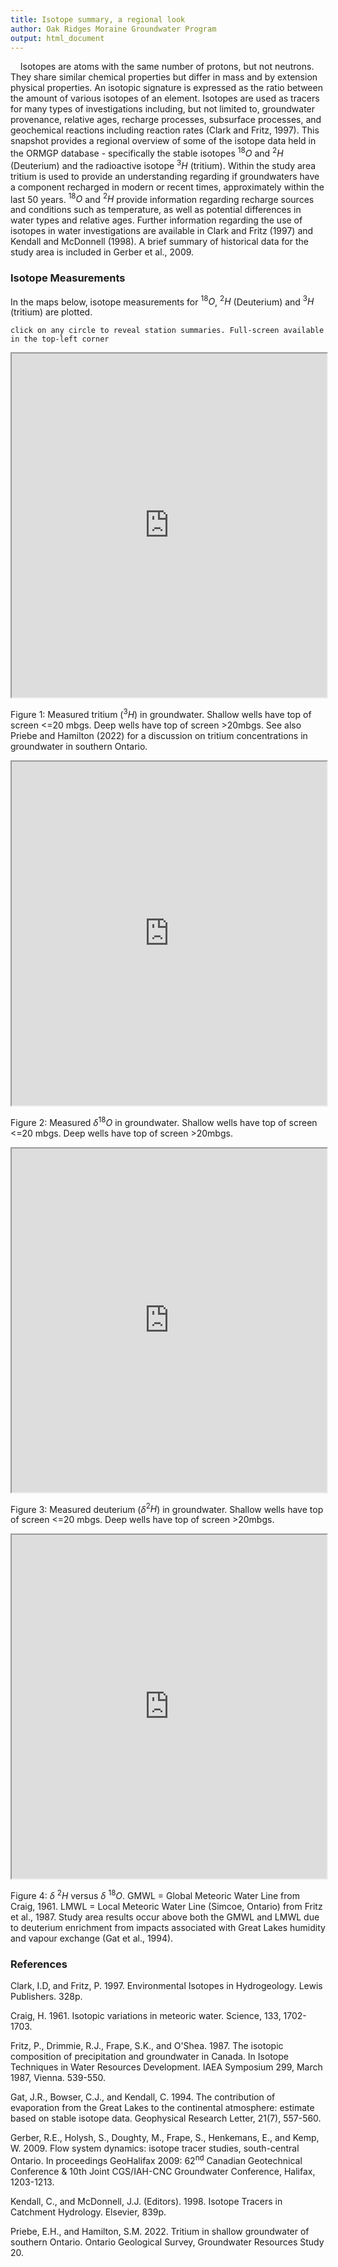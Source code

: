 ```yaml
---
title: Isotope summary, a regional look
author: Oak Ridges Moraine Groundwater Program
output: html_document
---
```


&nbsp;&nbsp;&nbsp;&nbsp;Isotopes are atoms with the same number of protons, but not neutrons. They share similar chemical properties but differ in mass and by extension physical properties. An isotopic signature is expressed as the ratio between the amount of various isotopes of an element. Isotopes are used as tracers for many types of investigations including, but not limited to, groundwater provenance, relative ages, recharge processes, subsurface processes, and geochemical reactions including reaction rates (Clark and Fritz, 1997). This snapshot provides a regional overview of some of the isotope data held in the ORMGP database - specifically the stable isotopes $^{18}O$ and $^2H$ (Deuterium) and the radioactive isotope  $^3H$ (tritium). Within the study area tritium is used to provide an understanding regarding if groundwaters have a component recharged in modern or recent times, approximately within the last 50 years. $^{18}O$ and $^2H$ provide information regarding recharge sources and conditions such as temperature, as well as potential differences in water types and relative ages. Further information regarding the use of isotopes in water investigations are available in Clark and Fritz (1997) and Kendall and McDonnell (1998). A brief summary of historical data for the study area is included in Gerber et al., 2009.


### Isotope Measurements
In the maps below, isotope measurements for $^{18}O$, $^2H$ (Deuterium) and $^3H$ (tritium) are plotted.


`click on any circle to reveal station summaries. Full-screen available in the top-left corner`

<iframe src="https://golang.oakridgeswater.ca/pages/chem-tritium-map.html" width="100%" height="550" scrolling="no" allowfullscreen></iframe>

Figure 1: Measured tritium ($^3H$) in groundwater. Shallow wells have top of screen <=20 mbgs. Deep wells have top of screen >20mbgs. See also Priebe and Hamilton (2022) for a discussion on tritium concentrations in groundwater in southern Ontario.

<iframe src="https://golang.oakridgeswater.ca/pages/chem-dO18-map.html" width="100%" height="550" scrolling="no" allowfullscreen></iframe>

Figure 2: Measured $\delta$$^{18}O$ in groundwater. Shallow wells have top of screen <=20 mbgs. Deep wells have top of screen >20mbgs.

<iframe src="https://golang.oakridgeswater.ca/pages/chem-deuterium-map.html" width="100%" height="550" scrolling="no" allowfullscreen></iframe>

Figure 3: Measured deuterium ($\delta$$^2H$) in groundwater. Shallow wells have top of screen <=20 mbgs. Deep wells have top of screen >20mbgs.

<iframe src="https://golang.oakridgeswater.ca/pages/chem-isotope-delplot.html" width="100%" height="550" scrolling="no" allowfullscreen></iframe>

Figure 4: $\delta$ $^2H$ versus $\delta$ $^{18}O$. GMWL = Global Meteoric Water Line from Craig, 1961. LMWL = Local Meteoric Water Line (Simcoe, Ontario) from Fritz et al., 1987. Study area results occur above both the GMWL and LMWL due to deuterium enrichment from impacts associated with Great Lakes humidity and vapour exchange (Gat et al., 1994).


### References

Clark, I.D, and Fritz, P. 1997. Environmental Isotopes in Hydrogeology. Lewis Publishers. 328p.

Craig, H. 1961. Isotopic variations in meteoric water. Science, 133, 1702-1703.

Fritz, P., Drimmie, R.J., Frape, S.K., and O'Shea. 1987. The isotopic composition of precipitation and groundwater in Canada. In Isotope Techniques in Water Resources Development. IAEA Symposium 299, March 1987, Vienna. 539-550.

Gat, J.R., Bowser, C.J., and Kendall, C. 1994. The contribution of evaporation from the Great Lakes to the continental atmosphere: estimate based on stable isotope data. Geophysical Research Letter, 21(7), 557-560.

Gerber, R.E., Holysh, S., Doughty, M., Frape, S., Henkemans, E., and Kemp, W. 2009. Flow system dynamics: isotope tracer studies, south-central Ontario. In proceedings GeoHalifax 2009: 62<sup>nd</sup> Canadian Geotechnical Conference & 10th Joint CGS/IAH-CNC Groundwater Conference, Halifax, 1203-1213.

Kendall, C., and McDonnell, J.J. (Editors). 1998. Isotope Tracers in Catchment Hydrology. Elsevier, 839p.

Priebe, E.H., and Hamilton, S.M. 2022. Tritium in shallow groundwater of southern Ontario. Ontario Geological Survey, Groundwater Resources Study 20.
